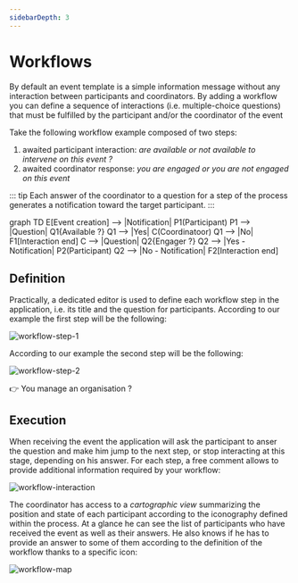 ```yaml
---
sidebarDepth: 3
---
```


# Workflows

By default an event template is a simple information message without any interaction between participants and coordinators. 
By adding a workflow you can define a sequence of interactions (i.e. multiple-choice questions) that must be fulfilled by the participant and/or the coordinator of the event

Take the following workflow example composed of two steps:
  1. awaited participant interaction: *are available or not available to intervene on this event ?*
  2. awaited coordinator response: *you are engaged or you are not engaged on this event*

::: tip
Each answer of the coordinator to a question for a step of the process generates a notification toward the target participant.
:::

<mermaid>
graph TD
  E[Event creation] --> |Notification| P1(Participant)
  P1 --> |Question| Q1{Available ?}
  Q1 --> |Yes| C(Coordinatoor)
  Q1 --> |No| F1[Interaction end]
  C --> |Question| Q2{Engager ?}
  Q2 --> |Yes - Notification| P2(Participant)
  Q2 --> |No - Notification| F2[Interaction end]
</mermaid>

## Definition

Practically, a dedicated editor is used to define each workflow step in the application, i.e. its title and the question for participants. According to our example the first step will be the following:

![workflow-step-1](../assets/Event-Workflow-1-EN.png)

According to our example the second step will be the following:

![workflow-step-2](../assets/Event-Workflow-2-EN.png)

:point_right: You manage an organisation ? <tour-link text="How to create a template including a workflow" path="home" :params="{ organisation: 'manager', route: 'create-event-template' }"/>

## Execution

When receiving the event the application will ask the participant to anser the question and make him jump to the next step, or stop interacting at this stage, depending on his answer. For each step, a free comment allows to provide additional information required by your workflow:

![workflow-interaction](../assets/Interaction-EN.png)

The coordinator has access to a *cartographic view* summarizing the position and state of each participant according to the iconography defined within the process. At a glance he can see the list of participants who have received the event as well as their answers. He also knows if he has to provide an answer to some of them according to the definition of the workflow thanks to a specific icon:

![workflow-map](../assets/Event-Map-EN.png)
